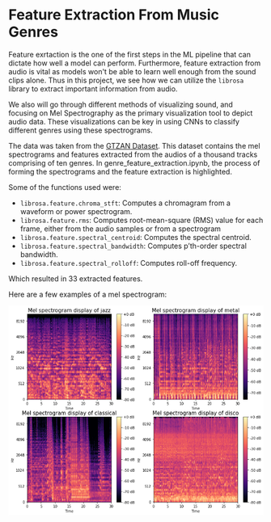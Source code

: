 # Feature Extraction From Music Genres

Feature exrtaction is the one of the first steps in the ML pipeline that can dictate how well a model can perform. Furthermore, feature extraction from audio is vital as models won't be able to learn well enough from the sound clips alone. Thus in this project, we see how we can utilize the ```librosa``` library to extract important information from audio.

We also will go through different methods of visualizing sound, and focusing on Mel Spectrography as the primary visualization tool to depict audio data. These visualizations can be key in using CNNs to classify different genres using these spectrograms. 

The data was taken from the [GTZAN Dataset](https://www.kaggle.com/datasets/andradaolteanu/gtzan-dataset-music-genre-classification). This dataset contains the mel spectrograms and features extracted from the audios of a thousand tracks comprising of ten genres. In genre_feature_extraction.ipynb, the process of forming the spectrograms and the feature extraction is highlighted. 

Some of the functions used were:

* `librosa.feature.chroma_stft`: Computes a chromagram from a waveform or power spectrogram.
* `librosa.feature.rms`: Computes root-mean-square (RMS) value for each frame, either from the audio samples or from a spectrogram
* `librosa.feature.spectral_centroid`: Computes the spectral centroid.
* `librosa.feature.spectral_bandwidth`: Computes p’th-order spectral bandwidth.
* `librosa.feature.spectral_rolloff`: Computes roll-off frequency.

Which resulted in 33 extracted features.


Here are a few examples of a mel spectrogram:

<img src='img/mel spectrogram example.png'>

